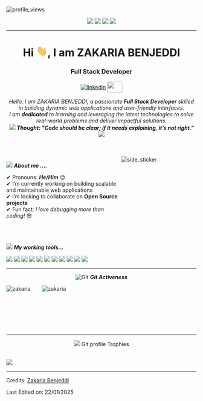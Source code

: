 <p align="center">
  
</p>
<br>

<p align="left"> 
<img src="https://komarev.com/ghpvc/?username=zakariabenjeddi&color=brightgreen" alt="profile_views" />
 </p>
 <p align="center">
<img src="https://img.shields.io/badge/Age-19-blue" />
  <img src="https://img.shields.io/badge/Focus-Full%20Stack%20Development-brightgreen" />
  <img src="https://img.shields.io/badge/Lives-Morocco-success" />
  <img src="https://img.shields.io/badge/Languages-English%20%26%20French-brightgreen" />
</p>
<hr>
<h1 align="center">Hi <img src="https://raw.githubusercontent.com/ABSphreak/ABSphreak/master/gifs/Hi.gif" width="30px">, I am ZAKARIA BENJEDDI </h1>
<h3 align="center">Full Stack Developer </h3>
<p align="center">
<a href="https://www.linkedin.com/in/zakaria-ben-jeddi-509418299/" target="blank"><img align="center" src="https://image.flaticon.com/icons/png/128/174/174857.png" alt="linkedin" height="30" width="40" /></a>  
<a href="mailto:zakariabenjeddi@example.com"><img align="center" src="https://seeklogo.com/images/G/gmail-new-2020-logo-32DBE11BB4-seeklogo.com.png" height="30" width="40" /></a>
</p>
</p>

<p align="center">
  <em>
    Hello, I am ZAKARIA BENJEDDI, a passionate <b>Full Stack Developer</b> skilled in building dynamic web applications and user-friendly interfaces.<br>
    I am <b>dedicated</b> to learning and leveraging the latest technologies to solve real-world problems and deliver impactful solutions.
  </em> 
  <br>
  <img src="https://media.giphy.com/media/gH3LO09IOiZIqePwv9/giphy.gif" width="50" /> <b><i align="center">Thought: "Code should be clear; if it needs explaining, it’s not right."</i></b> <img src="https://media.giphy.com/media/qjqUcgIyRjsl2/giphy.gif" width="50" />
</p>
<br><br>
<img align="right" width=200px height=200px alt="side_sticker" src="https://media.giphy.com/media/TEnXkcsHrP4YedChhA/giphy.gif" />

<img src="https://media.giphy.com/media/iY8CRBdQXODJSCERIr/giphy.gif" width="30px">&nbsp;***About me ....***

✔ Pronouns: ***He/Him*** 😊 <br>
✔ I’m currently working on building scalable and maintainable web applications<br>
✔ I’m looking to collaborate on **Open Source projects**<br>
✔ Fun fact: *I love debugging more than coding!* 😎<br><br><br><br>
 
<img src="https://media.giphy.com/media/iY8CRBdQXODJSCERIr/giphy.gif" width="30px">&nbsp;***My working tools...***
<p align="left">
  
  
  <code><img height="50" src="https://www.vectorlogo.zone/logos/javascript/javascript-ar21.svg"></code>
  <code><img height="50" src="https://www.vectorlogo.zone/logos/reactjs/reactjs-ar21.svg"></code>
  <code><img height="50" src="https://www.vectorlogo.zone/logos/expressjs/expressjs-ar21.svg"></code>
  <code><img height="50" src="https://www.vectorlogo.zone/logos/nodejs/nodejs-ar21.svg"></code>
  <code><img height="50" src="https://www.vectorlogo.zone/logos/mongodb/mongodb-ar21.svg"></code>
  <code><img height="50" src="https://www.vectorlogo.zone/logos/tailwindcss/tailwindcss-ar21.svg"></code>
  <code><img height="50" src="https://www.vectorlogo.zone/logos/getbootstrap/getbootstrap-ar21.svg"></code>
  <code><img height="50" src="https://www.vectorlogo.zone/logos/php/php-ar21.svg"></code>
  <code><img height="50" src="https://www.vectorlogo.zone/logos/laravel/laravel-ar21.svg"></code>
  <code><img height="50" src="https://www.vectorlogo.zone/logos/mysql/mysql-ar21.svg"></code>
  <code><img height="50" src="https://www.vectorlogo.zone/logos/python/python-ar21.svg"></code>
  
</p>
<hr>
<p align="center">
 <img src="https://media.giphy.com/media/W5eoZHPpUx9sapR0eu/giphy.gif" width="30px" alt="Git"/>&nbsp;<i><b>Git Activeness</b></i></p>
 
<p><img align="left" src="https://github-readme-stats.vercel.app/api/top-langs?username=zakariabenjeddi&show_icons=true&locale=en&layout=compact&theme=chartreuse-dark" alt="zakaria" /></p>
<p>&nbsp;<img align="right" src="https://github-readme-stats.vercel.app/api?username=zakariabenjeddi&show_icons=true&locale=en&theme=chartreuse-dark" alt="zakaria" width="410" /></p>
<br><br><br><br><br>

<hr>

<p align="center"><img src="https://media.giphy.com/media/QaMcXSekUWx7aogAUr/giphy.gif" width="30" />&nbsp;Git profile Trophies</p><br>
<img src="https://github-profile-trophy.vercel.app/?username=zakariabenjeddi&theme=juicyfresh&no-bg=true" />

-----
Credits: [Zakaria Benjeddi](https://github.com/zakariabenjeddi)

Last Edited on: 22/01/2025
